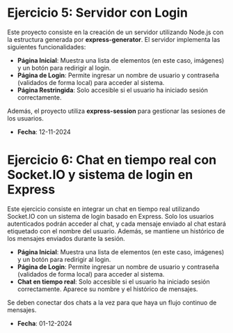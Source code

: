 # Ejercicio 5: Servidor con Login

Este proyecto consiste en la creación de un servidor utilizando Node.js con la estructura generada por **express-generator**. El servidor implementa las siguientes funcionalidades:

- **Página Inicial**: Muestra una lista de elementos (en este caso, imágenes) y un botón para redirigir al login.
- **Página de Login**: Permite ingresar un nombre de usuario y contraseña (validados de forma local) para acceder al sistema.
- **Página Restringida**: Solo accesible si el usuario ha iniciado sesión correctamente.

Además, el proyecto utiliza **express-session** para gestionar las sesiones de los usuarios.

- **Fecha**: 12-11-2024

# Ejercicio 6: Chat en tiempo real con Socket.IO y sistema de login en Express

Este ejercicio consiste en integrar un chat en tiempo real utilizando Socket.IO con un sistema de login basado en Express. Solo los usuarios autenticados podrán acceder al chat, y cada mensaje enviado al chat estará etiquetado con el nombre del usuario. Además, se mantiene un histórico de los mensajes enviados durante la sesión.

- **Página Inicial**: Muestra una lista de elementos (en este caso, imágenes) y un botón para redirigir al login.
- **Página de Login**: Permite ingresar un nombre de usuario y contraseña (validados de forma local) para acceder al sistema.
- **Chat en tiempo real**: Solo accesible si el usuario ha iniciado sesión correctamente. Aparece su nombre y el histórico de mensajes.

Se deben conectar dos chats a la vez para que haya un flujo continuo de mensajes.

- **Fecha**: 01-12-2024
